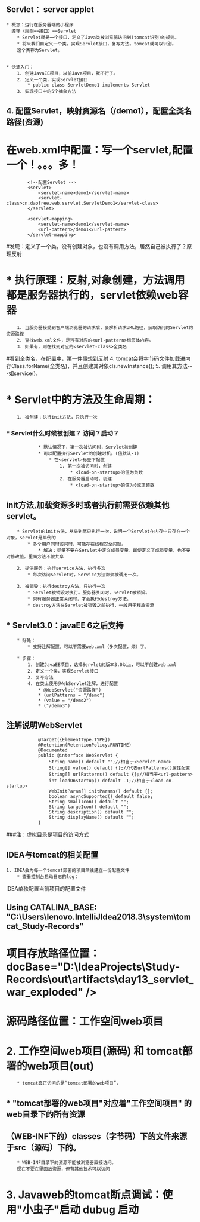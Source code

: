 ## Servlet：  server applet
	* 概念：运行在服务器端的小程序
	  遵守（规则==接口）==Servlet
		* Servlet就是一个接口，定义了Java类被浏览器访问到(tomcat识别)的规则。
		* 将来我们自定义一个类，实现Servlet接口，复写方法。tomcat就可以识别。
		这个类称为Servlet。


	* 快速入门：
		1. 创建JavaEE项目，以前Java项目，就不行了。
		2. 定义一个类，实现Servlet接口
			* public class ServletDemo1 implements Servlet
		3. 实现接口中的5个抽象方法
##		4. 配置Servlet，映射资源名（/demo1），配置全类名路径(资源)	
#			 在web.xml中配置：写一个servlet,配置一个！。。。多！
		    <!--配置Servlet -->
		    <servlet>
		        <servlet-name>demo1</servlet-name>
		        <servlet-class>cn.daofree.web.servlet.ServletDemo1</servlet-class>
		    </servlet>
		
		    <servlet-mapping>
		        <servlet-name>demo1</servlet-name>
		        <url-pattern>/demo1</url-pattern>
		    </servlet-mapping>
#发现：定义了一个类，没有创建对象，也没有调用方法，居然自己被执行了？原理反射

#	* 执行原理：反射,对象创建，方法调用都是服务器执行的，servlet依赖web容器
		1. 当服务器接受到客户端浏览器的请求后，会解析请求URL路径，获取访问的Servlet的资源路径
		2. 查找web.xml文件，是否有对应的<url-pattern>标签体内容。
		3. 如果有，则在找到对应的<servlet-class>全类名
#看到全类名，在配置中，第一件事想到反射
		4. tomcat会将字节码文件加载进内存Class.forName(全类名)，并且创建其对象cls.newInstance();
		5. 调用其方法---如service().

#	* Servlet中的方法及生命周期：
		1. 被创建：执行init方法，只执行一次
###			* Servlet什么时候被创建？ 访问？启动？
				* 默认情况下，第一次被访问时，Servlet被创建
				* 可以配置执行Servlet的创建时机。(值默认-1)
					* 在<servlet>标签下配置
						1. 第一次被访问时，创建
	                		* <load-on-startup>的值为负数
			            2. 在服务器启动时，创建
			                * <load-on-startup>的值为0或正整数
## init方法,加载资源多时或者执行前需要依赖其他servlet。

		* Servlet的init方法，从头到尾只执行一次，说明一个Servlet在内存中只存在一个对象，Servlet是单例的
			* 多个用户同时访问时，可能存在线程安全问题。
				* 解决：尽量不要在Servlet中定义成员变量。即使定义了成员变量，也不要对修改值。里面方法不被共享

		2. 提供服务：执行service方法，执行多次
			* 每次访问Servlet时，Service方法都会被调用一次。
			
		3. 被销毁：执行destroy方法，只执行一次
			* Servlet被销毁时执行。服务器关闭时，Servlet被销毁。
			* 只有服务器正常关闭时，才会执行destroy方法。
			* destroy方法在Servlet被销毁之前执行，一般用于释放资源
			
##  * Servlet3.0：javaEE 6之后支持
		* 好处：
			* 支持注解配置。可以不需要web.xml（多次配置，烦）了。

		* 步骤：
			1. 创建JavaEE项目，选择Servlet的版本3.0以上，可以不创建web.xml
			2. 定义一个类，实现Servlet接口
			3. 复写方法
			4. 在类上使用@WebServlet注解，进行配置
				* @WebServlet("资源路径")
				* (urlPatterns = "/demo")
				* (value = "/demo2")
				* ("/demo3")
##          注解说明WebServlet
                @Target({ElementType.TYPE})
				@Retention(RetentionPolicy.RUNTIME)
				@Documented
				public @interface WebServlet {
				    String name() default "";//相当于<Servlet-name>
				    String[] value() default {};//代表urlPatterns()属性配置
				    String[] urlPatterns() default {};//相当于<url-pattern>				
				    int loadOnStartup() default -1;//相当于<load-on-startup>				
				    WebInitParam[] initParams() default {};				
				    boolean asyncSupported() default false;				
				    String smallIcon() default "";				
				    String largeIcon() default "";				
				    String description() default "";				
				    String displayName() default "";
				}

###注：虚拟目录是项目的访问方式

## IDEA与tomcat的相关配置
	1. IDEA会为每一个tomcat部署的项目单独建立一份配置文件
		* 查看控制台启动日志的log：
IDEA单独配置当前项目的配置文件
##      Using CATALINA_BASE:   "C:\Users\lenovo\.IntelliJIdea2018.3\system\tomcat\_Study-Records"
#   项目存放路径位置：docBase="D:\IdeaProjects\Study-Records\out\artifacts\day13_servlet_war_exploded" />
#   源码路径位置：工作空间web项目

#	2. 工作空间web项目(源码)    和     tomcat部署的web项目(out)
		* tomcat真正访问的是“tomcat部署的web项目”，
##		* "tomcat部署的web项目"对应着"工作空间项目" 的web目录下的所有资源
##		（WEB-INF下的）classes（字节码）下的文件来源于src（源码）下的。
		* WEB-INF目录下的资源不能被浏览器直接访问。
		现在不要在里面放资源，但有其他技术可以访问
		
#	3. Javaweb的tomcat断点调试：使用"小虫子"启动 dubug 启动
	
